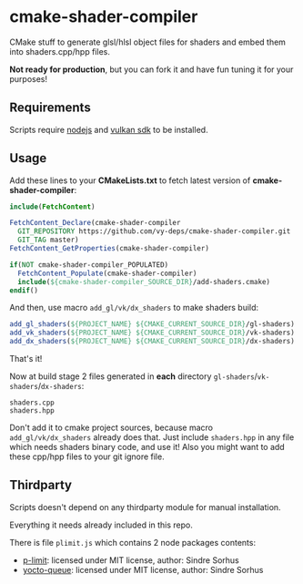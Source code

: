 # cmake-shader-compiler

CMake stuff to generate glsl/hlsl object files for shaders and embed them into shaders.cpp/hpp files.

**Not ready for production**, but you can fork it and have fun tuning it for your purposes!

## Requirements

Scripts require [nodejs](https://nodejs.org/en/download/) and [vulkan sdk](https://vulkan.lunarg.com/) to be installed.  

## Usage

Add these lines to your **CMakeLists.txt** to fetch latest version of **cmake-shader-compiler**:

```cmake
include(FetchContent)

FetchContent_Declare(cmake-shader-compiler
  GIT_REPOSITORY https://github.com/vy-deps/cmake-shader-compiler.git
  GIT_TAG master)
FetchContent_GetProperties(cmake-shader-compiler)

if(NOT cmake-shader-compiler_POPULATED)
  FetchContent_Populate(cmake-shader-compiler)
  include(${cmake-shader-compiler_SOURCE_DIR}/add-shaders.cmake)
endif()
```

And then, use macro `add_gl/vk/dx_shaders` to make shaders build:

```cmake
add_gl_shaders(${PROJECT_NAME} ${CMAKE_CURRENT_SOURCE_DIR}/gl-shaders)
add_vk_shaders(${PROJECT_NAME} ${CMAKE_CURRENT_SOURCE_DIR}/vk-shaders)
add_dx_shaders(${PROJECT_NAME} ${CMAKE_CURRENT_SOURCE_DIR}/dx-shaders)
```

That's it!

Now at build stage 2 files generated in **each** directory `gl-shaders`/`vk-shaders`/`dx-shaders`:

```
shaders.cpp
shaders.hpp
```

Don't add it to cmake project sources, because macro `add_gl/vk/dx_shaders` already does that.
Just include `shaders.hpp` in any file which needs shaders binary code, and use it!
Also you might want to add these cpp/hpp files to your git ignore file.

## Thirdparty

Scripts doesn't depend on any thirdparty module for manual installation.

Everything it needs already included in this repo.

There is file `plimit.js` which contains 2 node packages contents:

- [p-limit](https://www.npmjs.com/package/p-limit): licensed under MIT license, author: Sindre Sorhus
- [yocto-queue](https://www.npmjs.com/package/yocto-queue): licensed under MIT license, author: Sindre Sorhus